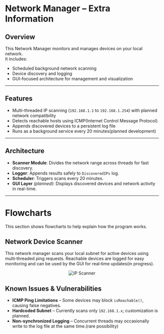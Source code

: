# Network Manager – Extra Information

## Overview
This Network Manager monitors and manages devices on your local network.  
It includes:
- Scheduled background network scanning
- Device discovery and logging
- GUI-focused architecture for management and visualization

---

## Features
- Multi-threaded IP scanning (`192.168.1.1` to `192.168.1.254`) with planned network compatibility
- Detects reachable hosts using ICMP(Internet Control Message Protocol)
- Appends discovered devices to a persistent log file
- Runs as a background service every 20 minutes(planned development)

---

## Architecture
- **Scanner Module**: Divides the network range across threads for fast discovery.
- **Logger**: Appends results safely to `DiscoveredIPs` log.
- **Scheduler**: Triggers scans every 20 minutes.
- **GUI Layer** *(planned)*: Displays discovered devices and network activity in real-time.

---

# Flowcharts
This section shows flowcharts to help explain how the program works.
## Network Device Scanner 
This network manager scans your local subnet for active devices using multi‑threaded ping requests.
Reachable devices are logged for easy monitoring and can be used by the GUI for real‑time updates(in progress).
<p align="center">
  <img src="images/Flowcharts/IPScan.JPG" alt="IP Scanner" />
</p>

## Known Issues & Vulnerabilities
- **ICMP Ping Limitations** – Some devices may block `isReachable()`, causing false negatives.
- **Hardcoded Subnet** – Currently scans only `192.168.1.x`; customization is planned.
- **Non-synchronized Logging** – Concurrent threads may occasionally write to the log file at the same time.(rare possibility)
